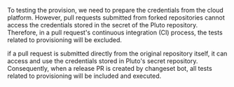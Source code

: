 To testing the provision, we need to prepare the credentials from the cloud platform. However, pull requests submitted from forked repositories cannot access the credentials stored in the secret of the Pluto repository. Therefore, in a pull request's continuous integration (CI) process, the tests related to provisioning will be excluded.

if a pull request is submitted directly from the original repository itself, it can access and use the credentials stored in Pluto's secret repository. Consequently, when a release PR is created by changeset bot, all tests related to provisioning will be included and executed.
